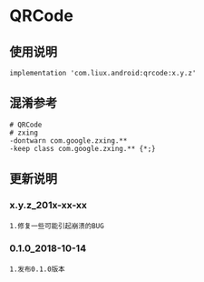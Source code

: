 ﻿QRCode
===

使用说明
---
```
implementation 'com.liux.android:qrcode:x.y.z'
```

混淆参考
---
```
# QRCode
# zxing
-dontwarn com.google.zxing.**
-keep class com.google.zxing.** {*;}
```

更新说明
---
### x.y.z_201x-xx-xx
    1.修复一些可能引起崩溃的BUG

### 0.1.0_2018-10-14
    1.发布0.1.0版本